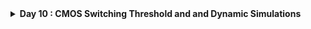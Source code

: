 <details>
  <Summary><strong> Day 10 : CMOS Switching Threshold and and Dynamic Simulations</strong></summary>

# Contents
- [Voltage Transfer Charcateristics SPICE Simulations](#volatge-transfer-characteristics-spice-simulations)
  - [SPICE Deck Creation for CMOS inverter](#spice-deck-creation-for-cmos-inverter)
  - [SPICE Simulation for CMOS inverter](#spice-simulation-for-cmos-inverter)
  - [Labs Sky130 SPICE Simulation for CMOS](#labs-sky130-spice-simulation-for-cmos)   
- [Static Behavior Evaluation](#static-behavior-evaluation)
  - [Switching Threshold V<sub>m</sub>](#switching-threshold-v_m)
  - [Analytical Expression of (W/L)<sub>p</sub> and (W/L)<sub>n</sub> as a function of V<sub>m</sub>](#analytical-expression-of-w-l-and-w-l-as-a-function-of-v-m)
  - [Static and Dyanamic Simulation of CMOS Inverter](#static-and-dynamic-simulation-of-cmos-inverter)
  - [Static & Dynamic Simulation with Increased PMOS Width](#dynamic-simulation-with-increased-pmos-width)
  - [Applications of CMOS Inverter in Clock Network and STA](#applications-of-cmos-inverter-in-clock-network-and-sta)
    

<a id="volatge-transfer-characteristics-spice-simulations"></a>
# Voltage Transfer Charcateristics SPICE Simulations
<a id="spice-deck-creation-for-cmos-inverter"></a>
## SPICE Deck Creation for CMOS inverter
![Alt Text](images/spice_deck_1.png)
This image illustrates how to construct a SPICE deck for a CMOS inverter.
The SPICE input file contains following contents for writing an accurate and functional SPICE netlist for CMOS circuit simulations:

1. **Component Connectivity**  
   - How devices (transistors, capacitors, sources) interconnect node-to-node.  
   - Every terminal (drain/gate/source for MOSFETs) must reference a named node.  

2. **Component Values**  
   - Physical parameters: transistor W/L ratios, capacitances, resistor values, voltage levels, etc.  
   - Choose widths, lengths, and loads appropriate for your technology and performance goals.  

3. **Identify “Nodes”**  
   - Assign each distinct electrical junction a unique node name (e.g., `in`, `out`, `vdd`, `0`/`vss`).  
   - Ground is typically node `0`; supply rails use descriptive labels.  

4. **Name “Nodes”**  
   - Use consistent, human-readable node names to simplify debugging and post-processing.  
   - Example: label the input pin `Vin`, output node `out`, supply `Vdd`, and ground `Vss`. 

<a id="spice-simulation-for-cmos-inverter"></a>
## SPICE Simulation for CMOS inverter
![Alt Text](images/spice_deck_2.png)
This image shows a complete SPICE deck and corresponding CMOS inverter circuit.

<a id="labs-sky130-spice-simulation-for-cmos"></a>
## Labs Sky130 SPICE Simulation for CMOS
    
  <details>
      <Summary><strong> day3_inv_vtc_Wp084_Wn036.spice</strong></summary>
          
      *Model Description
      .param temp=27
      
      
      *Including sky130 library files
      .lib "sky130_fd_pr/models/sky130.lib.spice" tt
      
      
      *Netlist Description
      
      
      XM1 out in vdd vdd sky130_fd_pr__pfet_01v8 w=0.84 l=0.15
      XM2 out in 0 0 sky130_fd_pr__nfet_01v8 w=0.36 l=0.15
      
      
      Cload out 0 50fF
      
      Vdd vdd 0 1.8V
      Vin in 0 1.8V
      
      *simulation commands
      
      .op
      
      .dc Vin 0 1.8 0.01
      
      .control
      run
      setplot dc1
      display
      .endc
      
      .end
  </details>

**to plot the waveforms in ngspice:**
```bash
ngspice day3_inv_vtc_Wp084_Wn036.spice
plot out vs in
```

Following image shows the Voltage Transfer Characteristics (VTC) of a CMOS Inverter:
![Alt Text](images/lab_1.png)

  <details>
      <Summary><strong> day3_inv_tran_Wp084_Wn036.spice</strong></summary>
          
      *Model Description
      .param temp=27
            
      *Including sky130 library files
      .lib "sky130_fd_pr/models/sky130.lib.spice" tt
            
      *Netlist Description
            
      XM1 out in vdd vdd sky130_fd_pr__pfet_01v8 w=0.84 l=0.15
      XM2 out in 0 0 sky130_fd_pr__nfet_01v8 w=0.36 l=0.15
            
      Cload out 0 50fF
      
      Vdd vdd 0 1.8V
      Vin in 0 PULSE(0V 1.8V 0 0.1ns 0.1ns 2ns 4ns)
      
      *simulation commands
      
      .tran 1n 10n
      
      .control
      run
      .endc
      
      .end
  </details>

**to plot the waveforms in ngspice:**
```bash
ngspice day3_inv_tran_Wp084_Wn036.spice
plot out vs time in
```

Following image shows the output waveform of transient analysis of a CMOS inverter, illustrating rise time delay and fall time delay:
![Alt Text](images/lab_2.png)
How to calculate rise time and fall time from the transient analysis:
- Output rise time delay = Time at 50% of rising edge − Time at 50% of falling edge
- Output fall time delay = Time at 50% of falling edge − Time at 50% of rising edge

<a id="static-behavior-evaluation"></a>
# Static Behavior Evaluation
The characteristics that define the CMOS inverter robustness are:
- Switching Threshold Voltage (V<sub>m</sub>)
- Noise Margin
- Power Supply Variation
- Device Variations

<a id="switching-threshold-v_m"></a>
## Switching Threshold V<sub>m</sub>
**Switching Threshold Voltage of CMOS Inverter (V<sub>m</sub>):** V<sub>m</sub> is the voltage at which the input voltage equals the output voltage (V<sub>in</sub> = V<sub>out</sub>)
- It is an important parameter that impacts the noise margin and robustness of the inverter.
- At V<sub>m</sub>, both the NMOS and PMOS transistors are operating in the saturation region, and both are turned ON, giving high voltage gain.

The image compares two CMOS inverters with different PMOS/NMOS sizing:
![Alt Text](images/Vm_1.png)
In the left plot, (W<sub>n</sub>/L<sub>n</sub> = W<sub>p</sub>/L<sub>p</sub> = 0.375 µm/0.25 µm)
- **Device sizing:** both NMOS and PMOS have the same W/L
- Measured V<sub>m</sub> ≈ 0.98 V (Because the NMOS and PMOS strengths are equal, the threshold falls just below half the supply (1.25 V), here at ≈ 0.98 V)

In the right plot, W<sub>n</sub>/L<sub>n</sub> = 0.375 µm/0.25 µm, W<sub>p</sub>/L<sub>p</sub> = 0.9375 µm/0.25 µm
- PMOS widened by 2.5× relative to NMOS
- Measured V<sub>m</sub> ≈ 1.20 V (The stronger pull-up shifts the balance point higher, so the inverter switches at a higher input voltage)


<a id="analytical-expression-of-w-l-and-w-l-as-a-function-of-v-m>"></a>
## Analytical Expression of (W/L)<sub>p</sub> and (W/L)<sub>n</sub> as a function of V<sub>m</sub>

<a id="static-and-dynamic-simulation-of-cmos-inverter"></a>
## Static & Dynamic Simulation of CMOS Inverter

<a id="dynamic-simulation-with-increased-pmos-width"></a>
## Static & Dynamic Simulation with Increased PMOS Width

<a id="applications-of-cmos-inverter-in-clock-network-and-sta"></a>
## Applications of CMOS Inverter in Clock Network and STA


</details>
